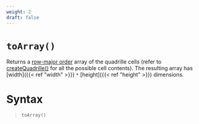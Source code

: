 ```yaml
---
weight: 2
draft: false
---
```


# `toArray()`

Returns a [row-major order](https://en.wikipedia.org/wiki/Row-_and_column-major_order) array of the quadrille cells (refer to [createQuadrille()](/docs/p5-fx/create_quadrille) for all the possible cell contents). The resulting array has [width]({{< ref "width" >}}) `*` [height]({{< ref "height" >}}) dimensions.

# Syntax

> `toArray()`